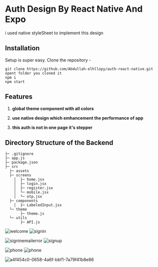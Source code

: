 # Auth Design By React Native And Expo
i used native styleSheet to implement this design 
## Installation

Setup is super easy. Clone the repository - 

```shell script
git clone https://github.com/Abdullah-elhllopy/auth-react-native.git
opent folder you cloned it
npm i
npm start
```
## Features

1. **global theme component with all colors**

1. **use native design which emhancement the performance of app**

1. **this auth is not in one page it's stepper**

## Directory Structure of the Backend
```
├─ .gitignore
├─ app.js
├─ package.json
├─ src
  ├─ assets
  ├─ screens
    │  ├─ home.jsx
    │  ├─ login.jsx
    │  ├─ register.jsx
    │  └─ mobile.jsx
    │  └─ otp.jsx
  ├─ components
    │  ├─ LabeledInput.jsx
  └─ theme
       ├─ theme.js
  └─ utils
       ├─ API.js
```


![welcome](https://github.com/Abdullah-elhllopy/auth-react-native/assets/60758904/e98afb3a-cf57-4f9a-b683-9556cb1abb2d) ![signin](https://github.com/Abdullah-elhllopy/auth-react-native/assets/60758904/e32f2952-eb33-4fc0-b486-23ab4bbbedd1)


![signinemailerror](https://github.com/Abdullah-elhllopy/auth-react-native/assets/60758904/fbc15072-1f3c-4115-9b4e-d27ad174ab23) ![signup](https://github.com/Abdullah-elhllopy/auth-react-native/assets/60758904/2d4eb45f-1761-4b4f-9d64-1ce4a0c51e3d)


  ![phone](https://github.com/Abdullah-elhllopy/auth-react-native/assets/60758904/8014c50e-99f7-4fee-80ae-8a271afd76e6)  ![phone](https://github.com/Abdullah-elhllopy/auth-react-native/assets/60758904/db3c2729-9534-46bc-81cd-68c71fdc8830)
  
![a4f454c0-0658-4a6f-bbf1-7a79f41b8e86](https://github.com/Abdullah-elhllopy/auth-react-native/assets/60758904/1d370f34-644e-446f-a878-ba3f22cd4c17)
